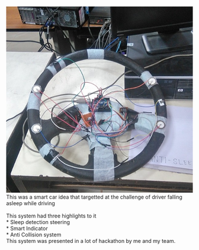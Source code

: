 ![alt text](https://github.com/codermamba/Anti-Accident-System/blob/main/Smart%20Steering.jpg?raw=true) 
<br>
This was a smart car idea that targetted at the challenge of driver falling asleep while driving   
<br>
This system had three highlights to it
<br>    * Sleep detection steering
<br>    * Smart Indicator
<br>    * Anti Collision system
<br>
This system was presented in a lot of hackathon by me and my team. 